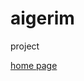 # aigerim
 project
<html>
 <head>
 </head>
 <body>
  <a href="final.html">home page</a>
  </body>
</html>
